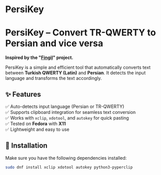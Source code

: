 # PersiKey

# PersiKey – Convert TR-QWERTY to Persian and vice versa

**Inspired by the "[Fingil]([https://github.com/username/repository](https://github.com/alireza-amirsamimi/fingil))" project.**

PersiKey is a simple and efficient tool that automatically converts text between **Turkish QWERTY (Latin)** and **Persian**. It detects the input language and transforms the text accordingly.  

## ✨ Features  
✅ Auto-detects input language (Persian or TR-QWERTY)  
✅ Supports clipboard integration for seamless text conversion  
✅ Works with `xclip`, `xdotool`, and `autokey` for quick pasting  
✅ Tested on **Fedora** with **X11**  
✅ Lightweight and easy to use  

## 🔧 Installation  
Make sure you have the following dependencies installed:  

```bash
sudo dnf install xclip xdotool autokey python3-pyperclip
